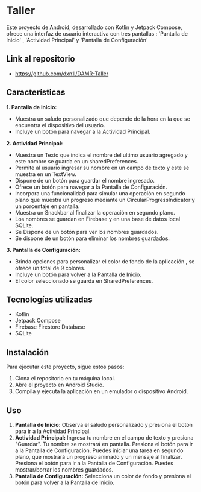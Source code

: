# Taller

Este proyecto de Android, desarrollado con Kotlin y Jetpack Compose, ofrece una interfaz de usuario interactiva con tres pantallas : 'Pantalla de Inicio' , 'Actividad Principal' y 'Pantalla de Configuración'

## Link al repositorio

* https://github.com/dxn1l/DAMR-Taller

## Características

**1. Pantalla de Inicio:**

* Muestra un saludo personalizado que depende de la hora en la que se encuentra el dispositivo del usuario.
* Incluye un botón para navegar a la Actividad Principal.

**2. Actividad Principal:**

* Muestra un Texto que indica el nombre del ultimo usuario agregado y este nombre se guarda en un sharedPreferences.
* Permite al usuario ingresar su nombre en un campo de texto y este se muestra en un TextView.
* Dispone de un botón para guardar el nombre ingresado.
* Ofrece un botón para navegar a la Pantalla de Configuración.
* Incorpora una funcionalidad para simular una operación en segundo plano que muestra un progreso mediante un CircularProgressIndicator y un porcentaje en pantalla.
* Muestra un Snackbar al finalizar la operación en segundo plano.
* Los nombres se guardan en Firebase y en una base de datos local SQLite.
* Se Dispone de un botón para ver los nombres guardados.
* Se dispone de un botón para eliminar los nombres guardados.

**3. Pantalla de Configuración:**

* Brinda opciones para personalizar el color de fondo de la aplicación , se ofrece un total de 9 colores.
* Incluye un botón para volver a la Pantalla de Inicio.
* El color seleccionado se guarda en SharedPreferences.

## Tecnologías utilizadas

* Kotlin
* Jetpack Compose
* Firebase Firestore Database
* SQLite


## Instalación

Para ejecutar este proyecto, sigue estos pasos:

1. Clona el repositorio en tu máquina local.
2. Abre el proyecto en Android Studio.
3. Compila y ejecuta la aplicación en un emulador o dispositivo Android.

## Uso

1. **Pantalla de Inicio:** Observa el saludo personalizado y presiona el botón para ir a la Actividad Principal.
2. **Actividad Principal:** Ingresa tu nombre en el campo de texto y presiona "Guardar". Tu nombre se mostrará en pantalla. Presiona el botón para ir a la Pantalla de Configuración. Puedes iniciar una tarea en segundo plano, que mostrará un progreso animado y un mensaje al finalizar. Presiona el botón para ir a la Pantalla de Configuración. Puedes mostrar/borrar los nombres guardados.
3. **Pantalla de Configuración:** Selecciona un color de fondo y presiona el botón para volver a la Pantalla de Inicio.